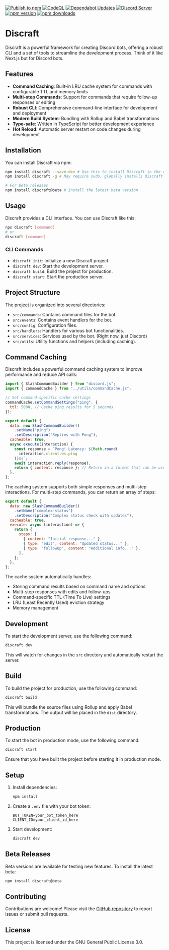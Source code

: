 [![Publish to npm](https://github.com/The-Best-Codes/discraft-js/actions/workflows/npm-publish.yml/badge.svg)](https://github.com/The-Best-Codes/discraft-js/actions/workflows/npm-publish.yml)
[![CodeQL](https://github.com/The-Best-Codes/discraft-js/actions/workflows/github-code-scanning/codeql/badge.svg)](https://github.com/The-Best-Codes/discraft-js/actions/workflows/github-code-scanning/codeql)
[![Dependabot Updates](https://github.com/The-Best-Codes/discraft-js/actions/workflows/dependabot/dependabot-updates/badge.svg)](https://github.com/The-Best-Codes/discraft-js/actions/workflows/dependabot/dependabot-updates)
[![Discord Server](https://img.shields.io/discord/1170475897174896650)](https://discord.gg/dKeuR9yfBs)
[![npm version](https://img.shields.io/npm/v/discraft.svg)](https://www.npmjs.com/package/discraft)
[![npm downloads](https://img.shields.io/npm/dm/discraft.svg)](https://www.npmjs.com/package/discraft)

# Discraft

Discraft is a powerful framework for creating Discord bots, offering a robust CLI and a set of tools to streamline the development process.
Think of it like Next.js but for Discord bots.

## Features

- **Command Caching**: Built-in LRU cache system for commands with configurable TTL and memory limits
- **Multi-step Commands**: Support for commands that require follow-up responses or editing
- **Robust CLI**: Comprehensive command-line interface for development and deployment
- **Modern Build System**: Bundling with Rollup and Babel transformations
- **Type-safe**: Written in TypeScript for better development experience
- **Hot Reload**: Automatic server restart on code changes during development

## Installation

You can install Discraft via npm:

```bash
npm install discraft --save-dev # Use this to install Discraft in the current project
npm install discraft -g # May require sudo, globally installs Discraft so you can use it from anywhere

# For beta releases
npm install discraft@beta # Install the latest beta version
```

## Usage

Discraft provides a CLI interface. You can use Discraft like this:

```bash
npx discraft [command]
# or
discraft [command]
```

### CLI Commands

- `discraft init`: Initialize a new Discraft project.
- `discraft dev`: Start the development server.
- `discraft build`: Build the project for production.
- `discraft start`: Start the production server.

## Project Structure

The project is organized into several directories:

- `src/commands`: Contains command files for the bot.
- `src/events`: Contains event handlers for the bot.
- `src/config`: Configuration files.
- `src/handlers`: Handlers for various bot functionalities.
- `src/services`: Services used by the bot. (Right now, just Discord)
- `src/utils`: Utility functions and helpers (including caching).

## Command Caching

Discraft includes a powerful command caching system to improve performance and reduce API calls:

```javascript
import { SlashCommandBuilder } from "discord.js";
import { commandCache } from "../utils/commandCache.js";

// Set command-specific cache settings
commandCache.setCommandSettings("ping", {
  ttl: 5000, // Cache ping results for 5 seconds
});

export default {
  data: new SlashCommandBuilder()
    .setName("ping")
    .setDescription("Replies with Pong"),
  cacheable: true,
  async execute(interaction) {
    const response = `Pong! Latency: ${Math.round(
      interaction.client.ws.ping
    )}ms`;
    await interaction.reply(response);
    return { content: response }; // Return in a format that can be used by interaction.reply()
  },
};
```

The caching system supports both simple responses and multi-step interactions. For multi-step commands, you can return an array of steps:

```javascript
export default {
  data: new SlashCommandBuilder()
    .setName("complex-status")
    .setDescription("Complex status check with updates"),
  cacheable: true,
  execute: async (interaction) => {
    return {
      steps: [
        { content: "Initial response..." },
        { type: "edit", content: "Updated status..." },
        { type: "followUp", content: "Additional info..." },
      ],
    };
  },
};
```

The cache system automatically handles:

- Storing command results based on command name and options
- Multi-step responses with edits and follow-ups
- Command-specific TTL (Time To Live) settings
- LRU (Least Recently Used) eviction strategy
- Memory management

## Development

To start the development server, use the following command:

```bash
discraft dev
```

This will watch for changes in the `src` directory and automatically restart the server.

## Build

To build the project for production, use the following command:

```bash
discraft build
```

This will bundle the source files using Rollup and apply Babel transformations. The output will be placed in the `dist` directory.

## Production

To start the bot in production mode, use the following command:

```bash
discraft start
```

Ensure that you have built the project before starting it in production mode.

## Setup

1. Install dependencies:

   ```bash
   npm install
   ```

2. Create a `.env` file with your bot token:

   ```
   BOT_TOKEN=your_bot_token_here
   CLIENT_ID=your_client_id_here
   ```

3. Start development:
   ```bash
   discraft dev
   ```

## Beta Releases

Beta versions are available for testing new features. To install the latest beta:

```bash
npm install discraft@beta
```

## Contributing

Contributions are welcome! Please visit the [GitHub repository](https://github.com/The-Best-Codes/discraft-js) to report issues or submit pull requests.

## License

This project is licensed under the GNU General Public License 3.0.
